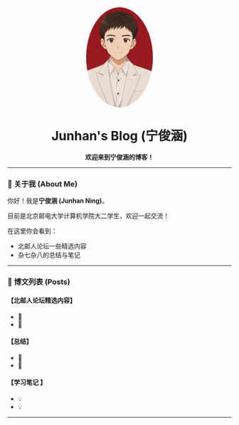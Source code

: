 <div align="center">
  <img src="photo/C37E79A4-CA4F-4AE2-92DC-2D245EBE6D2F.png" width="150" alt="avatar" style="border-radius:50%;"/>
  <h1>Junhan's Blog (宁俊涵)</h1>
  <p><strong>欢迎来到宁俊涵的博客！</strong></p>
</div>

---

### 👋 关于我 (About Me)

你好！我是**宁俊涵 (Junhan Ning)**。

目前是北京邮电大学计算机学院大二学生，欢迎一起交流！

在这里你会看到：
- 北邮人论坛一些精选内容
- 杂七杂八的总结与笔记

 

---

### 📝 博文列表 (Posts)

#### 【北邮人论坛精选内容】
- 📄 []()
- 📄 []()

#### 【总结】
- 🔬 []()
- 🔬 []()


#### 【学习笔记 】
- 💡 []()
- 💡 []()

---

